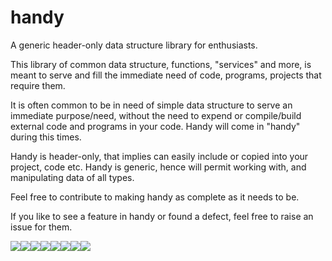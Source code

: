 # handy
A generic header-only data structure library for enthusiasts.

This library of common data structure, functions, "services" and more, is meant to serve and fill the immediate need of code, programs, projects that require them.

It is often common to be in need of simple data structure to serve an immediate purpose/need, without the need to expend or
compile/build external code and programs in your code. Handy will come in "handy" during this times.

Handy is header-only, that implies can easily include or copied into your project, code etc.
Handy is generic, hence will permit working with, and manipulating data of all types.

Feel free to contribute to making handy as complete as it needs to be.

If you like to see a feature in handy or found a defect, feel free to raise an issue for them.

[![](https://sourcerer.io/fame/ytobi/ytobi/handy/images/0)](https://sourcerer.io/fame/ytobi/ytobi/handy/links/0)[![](https://sourcerer.io/fame/ytobi/ytobi/handy/images/1)](https://sourcerer.io/fame/ytobi/ytobi/handy/links/1)[![](https://sourcerer.io/fame/ytobi/ytobi/handy/images/2)](https://sourcerer.io/fame/ytobi/ytobi/handy/links/2)[![](https://sourcerer.io/fame/ytobi/ytobi/handy/images/3)](https://sourcerer.io/fame/ytobi/ytobi/handy/links/3)[![](https://sourcerer.io/fame/ytobi/ytobi/handy/images/4)](https://sourcerer.io/fame/ytobi/ytobi/handy/links/4)[![](https://sourcerer.io/fame/ytobi/ytobi/handy/images/5)](https://sourcerer.io/fame/ytobi/ytobi/handy/links/5)[![](https://sourcerer.io/fame/ytobi/ytobi/handy/images/6)](https://sourcerer.io/fame/ytobi/ytobi/handy/links/6)[![](https://sourcerer.io/fame/ytobi/ytobi/handy/images/7)](https://sourcerer.io/fame/ytobi/ytobi/handy/links/7)

